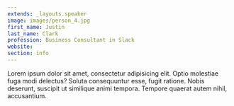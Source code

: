 ```yaml
---
extends: _layouts.speaker
image: images/person_4.jpg
first_name: Justin
last_name: Clark
profession: Business Consultant in Slack
website:
section: info
---
```

Lorem ipsum dolor sit amet, consectetur adipisicing elit. Optio molestiae fuga modi delectus? Soluta consequuntur esse, fugit ratione. Nobis deserunt, suscipit ut similique animi tempora. Tempore quaerat autem nihil, accusantium.